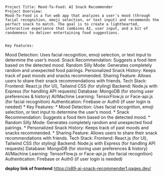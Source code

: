 
    Project Title: Mood-To-Food: AI Snack Recommender
    Project Overview:
    Mood-To-Food is a fun web app that analyzes a user's mood (through facial recognition, emoji selection, or text input) and recommends the perfect snack to match. The goal is to create a lighthearted, interactive experience that combines AI, user input, and a bit of randomness to deliver entertaining food suggestions.


    Key Features:
Mood Detection: Uses facial recognition, emoji selection, or text input to determine the user’s mood.
Snack Recommendation: Suggests a food item based on the detected mood.
Random Silly Mode: Generates completely random and unexpected food pairings.
Personalized Snack History: Keeps track of past moods and snacks recommended.
Sharing Feature: Allows users to share their snack recommendations with friends.
Tech Stack:
Frontend: React.js (for UI), Tailwind CSS (for styling)
Backend: Node.js with Express (for handling API requests)
Database: MongoDB (for storing user preferences & history)
AI/Machine Learning: TensorFlow.js or Face-api.js (for facial recognition)
Authentication: Firebase or Auth0 (if user login is needed)
    * Key Features:
    * Mood Detection: Uses facial recognition, emoji selection, or text input to determine the user’s mood.
    * Snack Recommendation: Suggests a food item based on the detected mood.
    * Random Silly Mode: Generates completely random and unexpected food pairings.
    * Personalized Snack History: Keeps track of past moods and snacks recommended.
    * Sharing Feature: Allows users to share their snack recommendations with friends.
    Tech Stack:
    Frontend: React.js (for UI), Tailwind CSS (for styling)
    Backend: Node.js with Express (for handling API requests)
    Database: MongoDB (for storing user preferences & history)
    AI/Machine Learning: TensorFlow.js or Face-api.js (for facial recognition)
    Authentication: Firebase or Auth0 (if user login is needed)


**deploy link of frontend**
      https://s89-ai-snack-recommender1.pages.dev/
